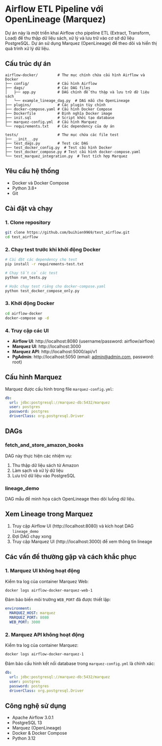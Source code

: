 # Airflow ETL Pipeline với OpenLineage (Marquez)

Dự án này là một triển khai Airflow cho pipeline ETL (Extract, Transform, Load) để thu thập dữ liệu sách, xử lý và lưu trữ vào cơ sở dữ liệu PostgreSQL. Dự án sử dụng Marquez (OpenLineage) để theo dõi và hiển thị quá trình xử lý dữ liệu.

## Cấu trúc dự án

```
airflow-docker/         # Thư mục chính chứa cấu hình Airflow và Docker
├── config/             # Cấu hình Airflow
├── dags/               # Các DAG files
│   ├── app.py          # DAG chính để thu thập và lưu trữ dữ liệu sách
│   └── example_lineage_dag.py  # DAG mẫu cho OpenLineage
├── plugins/            # Các plugin tùy chỉnh
├── docker-compose.yaml # Cấu hình Docker Compose
├── Dockerfile          # Định nghĩa Docker image
├── init.sql            # Script khởi tạo database
├── marquez-config.yml  # Cấu hình Marquez
└── requirements.txt    # Các dependency của dự án

tests/                  # Thư mục chứa các file test
├── __init__.py
├── test_dags.py        # Test các DAG
├── test_docker_config.py  # Test cấu hình Docker
├── test_docker_compose.py # Test cấu hình docker-compose.yaml
└── test_marquez_integration.py  # Test tích hợp Marquez
```

## Yêu cầu hệ thống

- Docker và Docker Compose
- Python 3.8+
- Git

## Cài đặt và chạy

### 1. Clone repository

```bash
git clone https://github.com/buihien9969/test_airflow.git
cd test_airflow
```

### 2. Chạy test trước khi khởi động Docker

```bash
# Cài đặt các dependency cho test
pip install -r requirements-test.txt

# Chạy tất cả các test
python run_tests.py

# Hoặc chạy test riêng cho docker-compose.yaml
python test_docker_compose_only.py
```

### 3. Khởi động Docker

```bash
cd airflow-docker
docker-compose up -d
```

### 4. Truy cập các UI

- **Airflow UI**: http://localhost:8080 (username/password: airflow/airflow)
- **Marquez UI**: http://localhost:3000
- **Marquez API**: http://localhost:5000/api/v1
- **PgAdmin**: http://localhost:5050 (email: admin@admin.com, password: root)

## Cấu hình Marquez

Marquez được cấu hình trong file `marquez-config.yml`:

```yaml
db:
  url: jdbc:postgresql://marquez-db:5432/marquez
  user: postgres
  password: postgres
  driverClass: org.postgresql.Driver
```

## DAGs

### fetch_and_store_amazon_books
DAG này thực hiện các nhiệm vụ:
1. Thu thập dữ liệu sách từ Amazon
2. Làm sạch và xử lý dữ liệu
3. Lưu trữ dữ liệu vào PostgreSQL

### lineage_demo
DAG mẫu để minh họa cách OpenLineage theo dõi luồng dữ liệu.

## Xem Lineage trong Marquez

1. Truy cập Airflow UI (http://localhost:8080) và kích hoạt DAG `lineage_demo`
2. Đợi DAG chạy xong
3. Truy cập Marquez UI (http://localhost:3000) để xem thông tin lineage

## Các vấn đề thường gặp và cách khắc phục

### 1. Marquez UI không hoạt động

Kiểm tra log của container Marquez Web:

```bash
docker logs airflow-docker-marquez-web-1
```

Đảm bảo biến môi trường `WEB_PORT` đã được thiết lập:

```yaml
environment:
  MARQUEZ_HOST: marquez
  MARQUEZ_PORT: 8080
  WEB_PORT: 3000
```

### 2. Marquez API không hoạt động

Kiểm tra log của container Marquez:

```bash
docker logs airflow-docker-marquez-1
```

Đảm bảo cấu hình kết nối database trong `marquez-config.yml` là chính xác:

```yaml
db:
  url: jdbc:postgresql://marquez-db:5432/marquez
  user: postgres
  password: postgres
  driverClass: org.postgresql.Driver
```

## Công nghệ sử dụng

- Apache Airflow 3.0.1
- PostgreSQL 13
- Marquez (OpenLineage)
- Docker & Docker Compose
- Python 3.12
